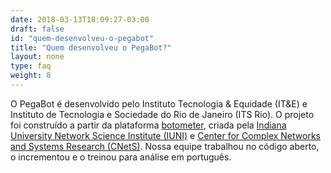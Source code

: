 ```yaml
---
date: 2018-03-13T18:09:27-03:00
draft: false
id: "quem-desenvolveu-o-pegabot"
title: "Quem desenvolveu o PegaBot?"
layout: none
type: faq
weight: 8
---
```

O PegaBot é desenvolvido pelo Instituto Tecnologia &amp; Equidade (IT&amp;E) e Instituto de Tecnologia e Sociedade do Rio de Janeiro (ITS Rio). O projeto foi construído a partir da plataforma [botometer](https://botometer.iuni.iu.edu/), criada pela [Indiana University Network Science Institute (IUNI)](https://iuni.iu.edu/) e [Center for Complex Networks and Systems Research (CNetS)](https://cnets.indiana.edu/). Nossa equipe trabalhou no código aberto, o incrementou e o treinou para análise em português.
